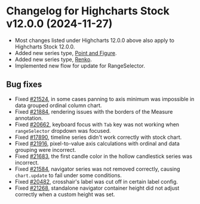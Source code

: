 # Changelog for Highcharts Stock v12.0.0 (2024-11-27)

- Most changes listed under Highcharts 12.0.0 above also apply to Highcharts Stock 12.0.0.
- Added new series type, [Point and Figure](https://www.highcharts.com/docs/stock/pointaindfigure).
- Added new series type, [Renko](https://www.highcharts.com/docs/stock/renko).
- Implemented new flow for update for RangeSelector.

## Bug fixes
- Fixed [#21524](https://github.com/highcharts/highcharts/issues/21524), in some cases panning to axis minimum was impossible in data grouped ordinal column chart.
- Fixed [#21884](https://github.com/highcharts/highcharts/issues/21884), rendering issues with the borders of the Measure annotation.
- Fixed [#20662](https://github.com/highcharts/highcharts/issues/20662), keyboard focus with `Tab` key was not working when `rangeSelector` dropdown was focused.
- Fixed [#17890](https://github.com/highcharts/highcharts/issues/17890), timeline series didn't work correctly with stock chart.
- Fixed [#21916](https://github.com/highcharts/highcharts/issues/21916), pixel-to-value axis calculations with ordinal and data grouping were incorrect.
- Fixed [#21683](https://github.com/highcharts/highcharts/issues/21683), the first candle color in the hollow candlestick series was incorrect.
- Fixed [#21584](https://github.com/highcharts/highcharts/issues/21584), navigator series was not removed correctly, causing `chart.update` to fail under some conditions.
- Fixed [#20482](https://github.com/highcharts/highcharts/issues/20482),  crosshair's label was cut off in certain label config.
- Fixed [#21268](https://github.com/highcharts/highcharts/issues/21268), standalone navigator container height did not adjust correctly when a custom height was set.
